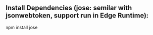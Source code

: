 ## Install Dependencies (jose: semilar with jsonwebtoken, support run in Edge Runtime):
npm install jose